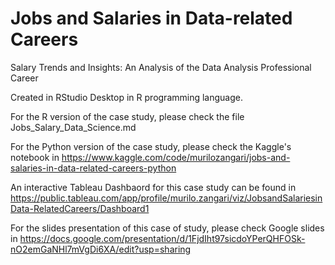 # Jobs and Salaries in Data-related Careers
Salary Trends and Insights: An Analysis of the Data Analysis Professional Career

Created in RStudio Desktop in R programming language.

For the R version of the case study, please check the file Jobs_Salary_Data_Science.md

For the Python version of the case study, please check the Kaggle's notebook in https://www.kaggle.com/code/murilozangari/jobs-and-salaries-in-data-related-careers-python

An interactive Tableau Dashbaord for this case study can be found in https://public.tableau.com/app/profile/murilo.zangari/viz/JobsandSalariesinData-RelatedCareers/Dashboard1

For the slides presentation of this case of study, please check Google slides in https://docs.google.com/presentation/d/1FjdIht97sicdoYPerQHFOSk-nO2emGaNHl7mVgDi6XA/edit?usp=sharing
